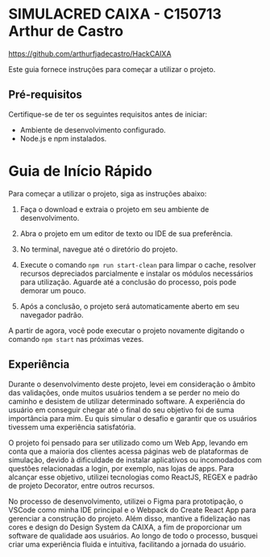 # SIMULACRED CAIXA - C150713 Arthur de Castro

https://github.com/arthurfjadecastro/HackCAIXA

Este guia fornece instruções para começar a utilizar o projeto.

## Pré-requisitos

Certifique-se de ter os seguintes requisitos antes de iniciar:

- Ambiente de desenvolvimento configurado.
- Node.js e npm instalados.

# Guia de Início Rápido

Para começar a utilizar o projeto, siga as instruções abaixo:

1. Faça o download e extraia o projeto em seu ambiente de desenvolvimento.

2. Abra o projeto em um editor de texto ou IDE de sua preferência.

3. No terminal, navegue até o diretório do projeto.

4. Execute o comando `npm run start-clean` para limpar o cache, resolver recursos depreciados parcialmente e instalar os módulos necessários para utilização. Aguarde até a conclusão do processo, pois pode demorar um pouco.

5. Após a conclusão, o projeto será automaticamente aberto em seu navegador padrão.

A partir de agora, você pode executar o projeto novamente digitando o comando `npm start` nas próximas vezes.

## Experiência

Durante o desenvolvimento deste projeto, levei em consideração o âmbito das validações, onde muitos usuários tendem a se perder no meio do caminho e desistem de utilizar determinado software. A experiência do usuário em conseguir chegar até o final do seu objetivo foi de suma importância para mim. Eu quis simular o desafio e garantir que os usuários tivessem uma experiência satisfatória.

O projeto foi pensado para ser utilizado como um Web App, levando em conta que a maioria dos clientes acessa páginas web de plataformas de simulação, devido à dificuldade de instalar aplicativos ou incomodados com questões relacionadas a login, por exemplo, nas lojas de apps. Para alcançar esse objetivo, utilizei tecnologias como ReactJS, REGEX e padrão de projeto Decorator, entre outros recursos.

No processo de desenvolvimento, utilizei o Figma para prototipação, o VSCode como minha IDE principal e o Webpack do Create React App para gerenciar a construção do projeto. Além disso, mantive a fidelização nas cores e design do Design System da CAIXA, a fim de proporcionar um software de qualidade aos usuários. Ao longo de todo o processo, busquei criar uma experiência fluida e intuitiva, facilitando a jornada do usuário.
